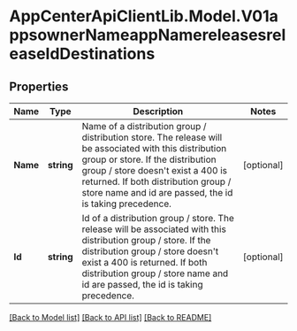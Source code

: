 # AppCenterApiClientLib.Model.V01appsownerNameappNamereleasesreleaseIdDestinations
## Properties

Name | Type | Description | Notes
------------ | ------------- | ------------- | -------------
**Name** | **string** | Name of a distribution group / distribution store. The release will be associated with this distribution group or store. If the distribution group / store doesn&#x27;t exist a 400 is returned. If both distribution group / store name and id are passed, the id is taking precedence. | [optional] 
**Id** | **string** | Id of a distribution group / store. The release will be associated with this distribution group / store. If the distribution group / store doesn&#x27;t exist a 400 is returned. If both distribution group / store name and id are passed, the id is taking precedence. | [optional] 

[[Back to Model list]](../README.md#documentation-for-models) [[Back to API list]](../README.md#documentation-for-api-endpoints) [[Back to README]](../README.md)

